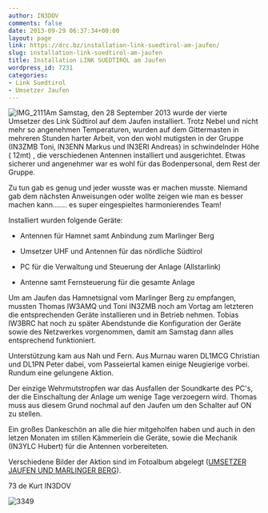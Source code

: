 ```yaml
---
author: IN3DOV
comments: false
date: 2013-09-29 06:37:34+00:00
layout: page
link: https://drc.bz/installation-link-suedtirol-am-jaufen/
slug: installation-link-suedtirol-am-jaufen
title: Installation LINK SUEDTIROL am Jaufen
wordpress_id: 7231
categories:
- Link Suedtirol
- Umsetzer Jaufen
---
```


![IMG_2111](https://drc.bz/wp-content/uploads/2013/09/IMG_2111.jpg)Am Samstag, den 28 September 2013 wurde der vierte Umsetzer des Link Südtirol auf dem Jaufen installiert. Trotz Nebel und nicht mehr so angenehmen Temperaturen, wurden auf dem Gittermasten in mehreren Stunden harter Arbeit, von den wohl mutigsten in der Gruppe (IN3ZMB Toni, IN3ENN Markus und IN3ERI Andreas) in schwindelnder Höhe ( 12mt) , die verschiedenen Antennen installiert und ausgerichtet. Etwas sicherer und angenehmer war es wohl für das Bodenpersonal, dem Rest der Gruppe.

Zu tun gab es genug und jeder wusste was er machen musste. Niemand gab dem nächsten Anweisungen oder wollte zeigen wie man es besser machen kann....... es super eingespieltes harmonierendes Team!

Installiert wurden folgende Geräte:

- Antennen für Hamnet samt Anbindung zum Marlinger Berg

- Umsetzer UHF und Antennen für das nördliche Südtirol

- PC für die Verwaltung und Steuerung der Anlage (Allstarlink)

- Antenne samt Fernsteuerung für die gesamte Anlage

Um am Jaufen das Hamnetsignal vom Marlinger Berg zu empfangen, mussten Thomas IW3AMQ und Toni IN3ZMB noch am Vortag am letzteren die entsprechenden Geräte installieren und in Betrieb nehmen. Tobias IW3BRC hat noch zu später Abendstunde die Konfiguration der Geräte sowie des Netzwerkes vorgenommen, damit am Samstag dann alles entsprechend funktioniert.

Unterstützung kam aus Nah und Fern. Aus Murnau waren DL1MCG Christian und DL1PN Peter dabei, vom Passeiertal kamen einige Neugierige vorbei. Rundum eine gelungene Aktion.

Der einzige Wehrmutstropfen war das Ausfallen der Soundkarte des PC's, der die Einschaltung der Anlage um wenige Tage verzoegern wird. Thomas muss aus diesem Grund nochmal auf den Jaufen um den Schalter auf ON zu stellen.

Ein großes Dankeschön an alle die hier mitgeholfen haben und auch in den letzen Monaten im stillen Kämmerlein die Geräte, sowie die Mechanik (IN3YLC Hubert) für die Antennen vorbereiteten.

Verschiedene Bilder der Aktion sind im Fotoalbum abgelegt ([UMSETZER JAUFEN UND MARLINGER BERG](https://drc.bz/drc-intern/fotoalbum/?wppa-album=10&wppa-cover=0&wppa-occur=1)).

73 de Kurt IN3DOV

![3349](https://drc.bz/wp-content/uploads/2013/09/3349.jpg)


